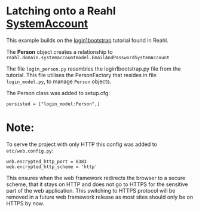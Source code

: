 Latching onto a Reahl [SystemAccount](https://www.reahl.org/docs/6.1/domain/systemaccountmodel.d.html#module-reahl.domain.systemaccountmodel)
=====================================


This example builds on the [login1bootstrap](https://www.reahl.org/docs/6.1/tutorial/loggingin.d.html) tutorial found in Reahl.

The __Person__ object creates a relationship to `reahl.domain.systemaccountmodel.EmailAndPasswordSystemAccount`

The file `login_person.py` resembles the login1bootstrap.py file from the tutorial. 
This file utilises the PersonFactory that resides in file `login_model.py`, to manage `Person` objects.

The Person class was added to setup.cfg: 

```
persisted = ["login_model:Person",]
```

Note:
=====

To serve the project with only HTTP this config was added to `etc/web.config.py`:

```
web.encrypted_http_port = 8383
web.encrypted_http_scheme = 'http'
```

This ensures when the web framework redirects the browser to a secure scheme, that it stays on HTTP and does not
go to HTTPS for the sensitive part of the web application. This switching to HTTPS protocol will be removed in a future web framework release as most sites should only be on HTTPS by now.


